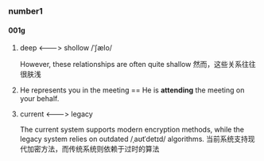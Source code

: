 ### number1

#### 001g

1. deep <---> shollow /ˈʃælo/  

   However, these relationships are often quite shallow  然而，这些关系往往很肤浅

2. He represents you in the meeting   ==  He is **attending** the meeting on your behalf.  

3. current <---> legacy 

   The current system supports modern encryption methods, while the legacy system relies on outdated  /ˌaʊtˈdetɪd/  algorithms.  当前系统支持现代加密方法，而传统系统则依赖于过时的算法 